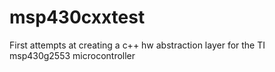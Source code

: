 # msp430cxxtest
First attempts at creating a c++ hw abstraction layer for the TI msp430g2553 microcontroller
